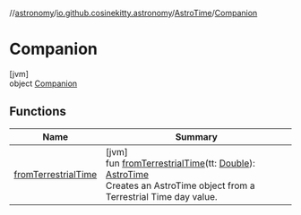 //[astronomy](../../../../index.md)/[io.github.cosinekitty.astronomy](../../index.md)/[AstroTime](../index.md)/[Companion](index.md)

# Companion

[jvm]\
object [Companion](index.md)

## Functions

| Name | Summary |
|---|---|
| [fromTerrestrialTime](from-terrestrial-time.md) | [jvm]<br>fun [fromTerrestrialTime](from-terrestrial-time.md)(tt: [Double](https://kotlinlang.org/api/latest/jvm/stdlib/kotlin/-double/index.html)): [AstroTime](../index.md)<br>Creates an AstroTime object from a Terrestrial Time day value. |
